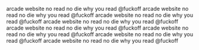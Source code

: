 arcade website no read no die
why you read
@fuckoff
arcade website no read no die why you read @fuckoff
arcade website no read no die why you read @fuckoff
arcade website no read no die why you read @fuckoff
arcade website no read no die why you read @fuckoff
arcade website no read no die why you read @fuckoff
arcade website no read no die why you read @fuckoff
arcade website no read no die why you read @fuckoff
